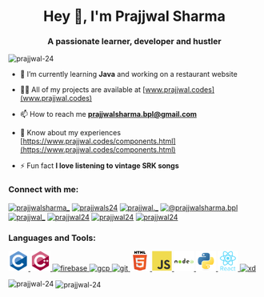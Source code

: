 <h1 align="center">Hey 👋, I'm Prajjwal Sharma</h1>
<h3 align="center">A passionate learner, developer and hustler</h3>

<p align="left"> <img src="https://komarev.com/ghpvc/?username=prajjwal-24&label=Profile%20views&color=0e75b6&style=flat" alt="prajjwal-24" /> </p>

- 🌱 I’m currently learning **Java** and working on a restaurant website

- 👨‍💻 All of my projects are available at [www.prajjwal.codes](www.prajjwal.codes)

- 📫 How to reach me **prajjwalsharma.bpl@gmail.com**

- 📄 Know about my experiences [https://www.prajjwal.codes/components.html](https://www.prajjwal.codes/components.html)

- ⚡ Fun fact **I love listening to vintage SRK songs**

<h3 align="left">Connect with me:</h3>
<p align="left">
<a href="https://twitter.com/prajjwalsharma_" target="blank"><img align="center" src="https://raw.githubusercontent.com/rahuldkjain/github-profile-readme-generator/master/src/images/icons/Social/twitter.svg" alt="prajjwalsharma_" height="30" width="40" /></a>
<a href="https://linkedin.com/in/prajjwals24" target="blank"><img align="center" src="https://raw.githubusercontent.com/rahuldkjain/github-profile-readme-generator/master/src/images/icons/Social/linked-in-alt.svg" alt="prajjwals24" height="30" width="40" /></a>
<a href="https://instagram.com/prajjwal._" target="blank"><img align="center" src="https://raw.githubusercontent.com/rahuldkjain/github-profile-readme-generator/master/src/images/icons/Social/instagram.svg" alt="prajjwal._" height="30" width="40" /></a>
<a href="https://medium.com/@prajjwalsharma.bpl" target="blank"><img align="center" src="https://raw.githubusercontent.com/rahuldkjain/github-profile-readme-generator/master/src/images/icons/Social/medium.svg" alt="@prajjwalsharma.bpl" height="30" width="40" /></a>
<a href="https://www.codechef.com/users/prajjwal_" target="blank"><img align="center" src="https://cdn.jsdelivr.net/npm/simple-icons@3.1.0/icons/codechef.svg" alt="prajjwal_" height="30" width="40" /></a>
<a href="https://codeforces.com/profile/prajjwal24" target="blank"><img align="center" src="https://raw.githubusercontent.com/rahuldkjain/github-profile-readme-generator/master/src/images/icons/Social/codeforces.svg" alt="prajjwal24" height="30" width="40" /></a>
<a href="https://www.leetcode.com/prajjwal24" target="blank"><img align="center" src="https://raw.githubusercontent.com/rahuldkjain/github-profile-readme-generator/master/src/images/icons/Social/leet-code.svg" alt="prajjwal24" height="30" width="40" /></a>
<a href="https://auth.geeksforgeeks.org/user/prajjwal24" target="blank"><img align="center" src="https://raw.githubusercontent.com/rahuldkjain/github-profile-readme-generator/master/src/images/icons/Social/geeks-for-geeks.svg" alt="prajjwal24" height="30" width="40" /></a>
</p>

<h3 align="left">Languages and Tools:</h3>
<p align="left"> <a href="https://www.cprogramming.com/" target="_blank" rel="noreferrer"> <img src="https://raw.githubusercontent.com/devicons/devicon/master/icons/c/c-original.svg" alt="c" width="40" height="40"/> </a> <a href="https://www.w3schools.com/cpp/" target="_blank" rel="noreferrer"> <img src="https://raw.githubusercontent.com/devicons/devicon/master/icons/cplusplus/cplusplus-original.svg" alt="cplusplus" width="40" height="40"/> </a> <a href="https://firebase.google.com/" target="_blank" rel="noreferrer"> <img src="https://www.vectorlogo.zone/logos/firebase/firebase-icon.svg" alt="firebase" width="40" height="40"/> </a> <a href="https://cloud.google.com" target="_blank" rel="noreferrer"> <img src="https://www.vectorlogo.zone/logos/google_cloud/google_cloud-icon.svg" alt="gcp" width="40" height="40"/> </a> <a href="https://git-scm.com/" target="_blank" rel="noreferrer"> <img src="https://www.vectorlogo.zone/logos/git-scm/git-scm-icon.svg" alt="git" width="40" height="40"/> </a> <a href="https://www.w3.org/html/" target="_blank" rel="noreferrer"> <img src="https://raw.githubusercontent.com/devicons/devicon/master/icons/html5/html5-original-wordmark.svg" alt="html5" width="40" height="40"/> </a> <a href="https://developer.mozilla.org/en-US/docs/Web/JavaScript" target="_blank" rel="noreferrer"> <img src="https://raw.githubusercontent.com/devicons/devicon/master/icons/javascript/javascript-original.svg" alt="javascript" width="40" height="40"/> </a> <a href="https://nodejs.org" target="_blank" rel="noreferrer"> <img src="https://raw.githubusercontent.com/devicons/devicon/master/icons/nodejs/nodejs-original-wordmark.svg" alt="nodejs" width="40" height="40"/> </a> <a href="https://www.python.org" target="_blank" rel="noreferrer"> <img src="https://raw.githubusercontent.com/devicons/devicon/master/icons/python/python-original.svg" alt="python" width="40" height="40"/> </a> <a href="https://reactjs.org/" target="_blank" rel="noreferrer"> <img src="https://raw.githubusercontent.com/devicons/devicon/master/icons/react/react-original-wordmark.svg" alt="react" width="40" height="40"/> </a> <a href="https://www.adobe.com/products/xd.html" target="_blank" rel="noreferrer"> <img src="https://cdn.worldvectorlogo.com/logos/adobe-xd.svg" alt="xd" width="40" height="40"/> </a> </p>

<p><img align="left" src="https://github-readme-stats.vercel.app/api/top-langs?username=prajjwal-24&show_icons=true&locale=en&layout=compact" alt="prajjwal-24" /></p>

<p>&nbsp;<img align="center" src="https://github-readme-stats.vercel.app/api?username=prajjwal-24&show_icons=true&locale=en" alt="prajjwal-24" /></p>
